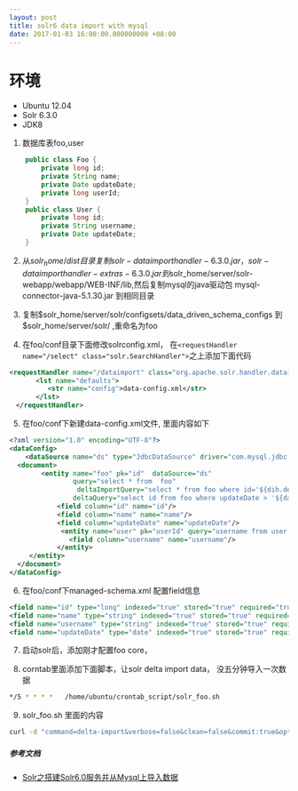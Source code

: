 ```yaml
---
layout: post
title: solr6 data import with mysql
date: 2017-01-03 16:00:00.000000000 +08:00
---
```


# 环境
* Ubuntu 12.04 
* Solr 6.3.0
* JDK8

1. 数据库表foo,user

```java
    public class Foo {
        private long id;
        private String name;
        private Date updateDate;
        private long userId;
    }
    public class User {
        private long id;
        private String username;
        private Date updateDate;
    }
```

2. 从$solr_home/dist 目录复制solr-dataimporthandler-6.3.0.jar，solr-dataimporthandler-extras-6.3.0.jar 到$solr_home/server/solr-webapp/webapp/WEB-INF/lib,然后复制mysql的java驱动包 mysql-connector-java-5.1.30.jar 到相同目录

3. 复制$solr_home/server/solr/configsets/data_driven_schema_configs 到 $solr_home/server/solr/ ,重命名为foo

4. 在foo/conf目录下面修改solrconfig.xml， 在`<requestHandler name="/select" class="solr.SearchHandler">`之上添加下面代码

```xml
<requestHandler name="/dataimport" class="org.apache.solr.handler.dataimport.DataImportHandler">  
　     <lst name="defaults">  
　        <str name="config">data-config.xml</str>  
　     </lst>  
　</requestHandler>  
```

5. 在foo/conf下新建data-config.xml文件, 里面内容如下

```xml
<?xml version="1.0" encoding="UTF-8"?>  
<dataConfig>  
    <dataSource name="ds" type="JdbcDataSource" driver="com.mysql.jdbc.Driver" url="jdbc:mysql://localhost:3306/testdb" user="root" password="root" batchSize="-1" />  
  <document>  
        <entity name="foo" pk="id"  dataSource="ds"   
                query="select * from  foo"  
                 deltaImportQuery="select * from foo where id='${dih.delta.id}'"  
                deltaQuery="select id from foo where updateDate > '${dataimporter.last_index_time}'">  
			<field column="id" name="id"/>  
			<field column="name" name="name"/>              
            <field column="updateDate" name="updateDate"/>  
			 <entity name="user" pk="userId" query="username from user where userId='${foo.userId}'">
               <field column="username" name="username"/>  
            </entity>
     </entity>  
  </document>  
</dataConfig>  
```

6. 在foo/conf下managed-schema.xml 配置field信息

```xml
<field name="id" type="long" indexed="true" stored="true" required="true" multiValued="false" />
<field name="name" type="string" indexed="true" stored="true" required="true" multiValued="false" />
<field name="username" type="string" indexed="true" stored="true" required="true" multiValued="false" />
<field name="updateDate" type="date" indexed="true" stored="true" required="true" multiValued="false" /> 
```


7. 启动solr后，添加刚才配置foo core，


8. corntab里面添加下面脚本，让solr delta import data， 没五分钟导入一次数据

```bash
*/5 * * * *	  /home/ubuntu/crontab_script/solr_foo.sh
```

9. solr_foo.sh 里面的内容

```bash
curl -d "command=delta-import&verbose=false&clean=false&commit:true&optimize:false&core:foo&name:dataimport" "http://127.0.0.1:8983/solr/foo/dataimport?_="+$(date +%s)+"&indent=on&wt=json"
```

##### 参考文档
* [ Solr之搭建Solr6.0服务并从Mysql上导入数据](http://blog.csdn.net/linzhiqiang0316/article/details/51464461)

